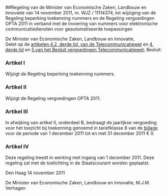 <meta http-equiv='Content-Type' content='text/html; charset=utf-8' />

##Regeling van de Minister van Economische Zaken, Landbouw en Innovatie van 14 november 2011, nr. WJZ / 11114374, tot wijziging van de Regeling beperking toekenning nummers en de Regeling vergoedingen OPTA 2011 in verband met de invoering van nummers voor elektronische communicatiediensten voor geautomatiseerde toepassingen

De Minister van Economische Zaken, Landbouw en Innovatie,  
Gelet op de [artikelen 4.2, derde lid, van de Telecommunicatiewet](../../../../../../../../../../wet/telecommunicatiewet/BWBR0009950/README.md) en [4, derde lid](../../../../../../../../../../AMvB/besluit/vergoedingen/telecommunicatiewet/BWBR0010334/README.md) en [5 van het Besluit vergoedingen Telecommunicatiewet](../../../../../../../../../../AMvB/besluit/vergoedingen/telecommunicatiewet/BWBR0010334/README.md);
Besluit:    

### Artikel  I  

Wijzigt de Regeling beperking toekenning nummers. 

### Artikel  II  

Wijzigt de Regeling vergoedingen OPTA 2011. 

### Artikel  III  

In afwijking van artikel II, onderdeel B, bedraagt de jaarlijkse vergoeding voor het toezicht bij toekenning genoemd in tariefklasse 8 van de [bijlage](../../../../../../../../../../ministeriele-regeling/regeling/vergoedingen/opta/2011/BWBR0029210/README.md) voor de periode van 1 december 2011 tot en met 31 december 2011 € 0. 

### Artikel  IV  

Deze regeling treedt in werking met ingang van 1 december 2011. 
Deze regeling zal met de toelichting in de Staatscourant worden geplaatst.   

Den Haag 
14 november 2011   

De 
Minister van Economische Zaken, Landbouw en Innovatie, 
M.J.M. Verhagen     

